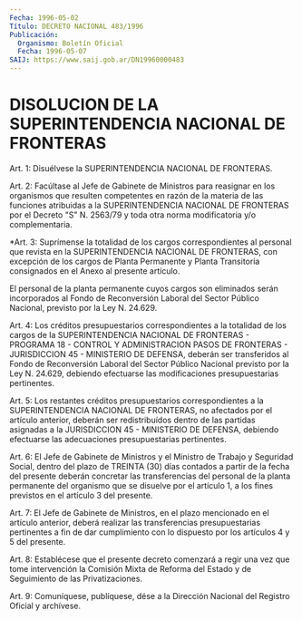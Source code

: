 ```yaml
---
Fecha: 1996-05-02
Título: DECRETO NACIONAL 483/1996
Publicación:
  Organismo: Boletín Oficial
  Fecha: 1996-05-07
SAIJ: https://www.saij.gob.ar/DN19960000483
---
```

# DISOLUCION DE LA SUPERINTENDENCIA NACIONAL DE FRONTERAS

<a id="1"></a>
Art. 1: Disuélvese la SUPERINTENDENCIA  NACIONAL DE FRONTERAS.

<a id="2"></a>
Art. 2: Facúltase al Jefe de Gabinete de Ministros  para reasignar en los organismos que resulten competentes en razón de  la  materia de  las  funciones  atribuidas  a  la  SUPERINTENDENCIA NACIONAL DE FRONTERAS por el Decreto "S" N. 2563/79 y toda otra norma modificatoria y/o complementaria.

<a id="3"></a>
*Art. 3: Suprímense la totalidad de los cargos  correspondientes al personal  que revista en la SUPERINTENDENCIA NACIONAL DE FRONTERAS, con excepción de los cargos de Planta Permanente y Planta Transitoria consignados en el Anexo al presente artículo.

El personal de la planta permanente cuyos cargos son eliminados serán  incorporados al Fondo de  Reconversión  Laboral  del  Sector Público Nacional, previsto por la Ley N. 24.629.

<a id="4"></a>
Art.  4:  Los  créditos  presupuestarios  correspondientes a  la totalidad   de  los  cargos  de  la  SUPERINTENDENCIA  NACIONAL  DE FRONTERAS - PROGRAMA  18 -  CONTROL  Y  ADMINISTRACION  PASOS  DE FRONTERAS  -  JURISDICCION  45 - MINISTERIO DE DEFENSA, deberán ser transferidos al Fondo de Reconversión  Laboral  del  Sector Público Nacional  previsto  por  la  Ley N. 24.629, debiendo efectuarse  las modificaciones presupuestarias pertinentes.

<a id="5"></a>
Art. 5: Los restantes créditos  presupuestarios correspondientes a la  SUPERINTENDENCIA NACIONAL DE FRONTERAS,  no  afectados  por  el artículo   anterior,  deberán  ser  redistribuídos  dentro  de  las partidas asignadas  a  la  JURISDICCION 45 - MINISTERIO DE DEFENSA, debiendo  efectuarse las adecuaciones  presupuestarias  pertinentes.

<a id="6"></a>
Art. 6: El  Jefe de Gabinete de Ministros y el Ministro de Trabajo y Seguridad Social,  dentro del plazo de TREINTA (30) días contados a partir de la fecha del presente deberán concretar las transferencias del personal  de  la planta permanente del organismo que se disuelve por el artículo 1,  a  los  fines  previstos  en el artículo 3 del presente.

<a id="7"></a>
Art.  7: El Jefe de Gabinete de Ministros, en el plazo mencionado en  el  artículo   anterior,  deberá  realizar  las  transferencias presupuestarias pertinentes  a  fin  de  dar  cumplimiento  con  lo dispuesto por los artículos 4 y 5 del presente.

<a id="8"></a>
Art.  8: Establécese que el presente decreto comenzará  a regir una vez que tome intervención la Comisión Mixta de Reforma del Estado y de Seguimiento de las Privatizaciones.

<a id="9"></a>
Art. 9: Comuníquese, publíquese, dése a la Dirección Nacional del Registro  Oficial  y  archívese.